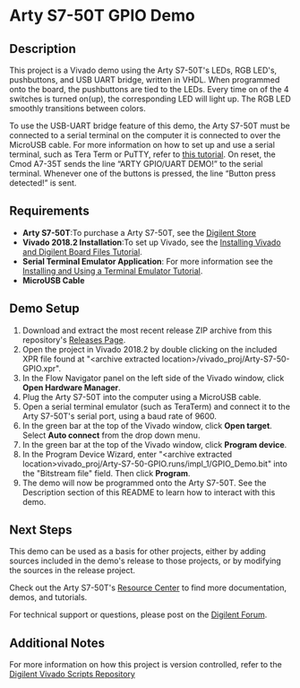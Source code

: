 Arty S7-50T GPIO Demo
==============

Description
--------------
This project is a Vivado demo using the Arty S7-50T's LEDs, RGB LED's, pushbuttons, and USB UART bridge, written in VHDL. When programmed onto the board, the pushbuttons are tied to the LEDs. Every time on of the 4 switches is turned on(up), the corresponding LED will light up. The RGB LED smoothly transitions between colors.

To use the USB-UART bridge feature of this demo, the Arty S7-50T must be connected to a serial terminal on the computer it is connected to over the MicroUSB cable. For more information on how to set up and use a serial terminal, such as Tera Term or PuTTY, refer to [this tutorial](https://reference.digilentinc.com/learn/programmable-logic/tutorials/tera-term). On reset, the Cmod A7-35T sends the line “ARTY GPIO/UART DEMO!” to the serial terminal. Whenever one of the buttons is pressed, the line “Button press detected!” is sent.

Requirements
--------------
* **Arty S7-50T**:To purchase a Arty S7-50T, see the [Digilent Store](https://store.digilentinc.com/arty-s7-spartan-7-fpga-board-for-hobbyists-and-makers/)
* **Vivado 2018.2 Installation**:To set up Vivado, see the [Installing Vivado and Digilent Board Files Tutorial](https://reference.digilentinc.com/vivado/installing-vivado/start).
* **Serial Terminal Emulator Application**: For more information see the [Installing and Using a Terminal Emulator Tutorial](https://reference.digilentinc.com/learn/programmable-logic/tutorials/tera-term).
* **MicroUSB Cable**
 
Demo Setup
--------------
1. Download and extract the most recent release ZIP archive from this repository's [Releases Page](https://github.com/Digilent/Arty-S7-50-GPIO/releases).
2. Open the project in Vivado 2018.2 by double clicking on the included XPR file found at "\<archive extracted location\>/vivado_proj/Arty-S7-50-GPIO.xpr".
3. In the Flow Navigator panel on the left side of the Vivado window, click **Open Hardware Manager**.
4. Plug the Arty S7-50T into the computer using a MicroUSB cable.
5. Open a serial terminal emulator (such as TeraTerm) and connect it to the Arty S7-50T's serial port, using a baud rate of 9600.
6. In the green bar at the top of the Vivado window, click **Open target**. Select **Auto connect** from the drop down menu.
7. In the green bar at the top of the Vivado window, click **Program device**.
8. In the Program Device Wizard, enter "\<archive extracted location\>vivado_proj/Arty-S7-50-GPIO.runs/impl_1/GPIO_Demo.bit" into the "Bitstream file" field. Then click **Program**.
9. The demo will now be programmed onto the Arty S7-50T. See the Description section of this README to learn how to interact with this demo.

Next Steps
--------------
This demo can be used as a basis for other projects, either by adding sources included in the demo's release to those projects, or by modifying the sources in the release project.

Check out the Arty S7-50T's [Resource Center](https://reference.digilentinc.com/reference/programmable-logic/arty-s7/start) to find more documentation, demos, and tutorials.

For technical support or questions, please post on the [Digilent Forum](https://forum.digilentinc.com).

Additional Notes
--------------
For more information on how this project is version controlled, refer to the [Digilent Vivado Scripts Repository](https://github.com/digilent/digilent-vivado-scripts)
